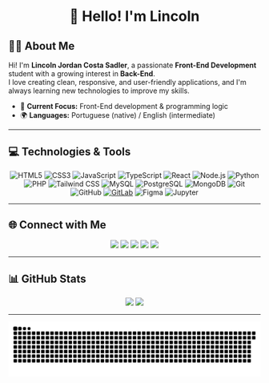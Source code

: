 <h1 align="center">👋 Hello! I'm Lincoln</h1>

## 🧑‍💻 About Me

Hi! I'm **Lincoln Jordan Costa Sadler**, a passionate **Front-End Development** student with a growing interest in **Back-End**.  
I love creating clean, responsive, and user-friendly applications, and I'm always learning new technologies to improve my skills.  

- 🎯 **Current Focus:** Front-End development & programming logic
- 🌍 **Languages:** Portuguese (native) / English (intermediate)

---

## 💻 Technologies & Tools

<p align="center">
  <img src="https://cdn.jsdelivr.net/gh/devicons/devicon/icons/html5/html5-original.svg" height="40" alt="HTML5" />
  <img src="https://cdn.jsdelivr.net/gh/devicons/devicon/icons/css3/css3-original.svg" height="40" alt="CSS3" />
  <img src="https://cdn.jsdelivr.net/gh/devicons/devicon/icons/javascript/javascript-original.svg" height="40" alt="JavaScript" />
  <img src="https://cdn.jsdelivr.net/gh/devicons/devicon/icons/typescript/typescript-original.svg" height="40" alt="TypeScript" />
  <img src="https://cdn.jsdelivr.net/gh/devicons/devicon/icons/react/react-original.svg" height="40" alt="React" />
  <img src="https://cdn.jsdelivr.net/gh/devicons/devicon/icons/nodejs/nodejs-original.svg" height="40" alt="Node.js" />
  <img src="https://cdn.jsdelivr.net/gh/devicons/devicon/icons/python/python-original.svg" height="40" alt="Python" />
  <img src="https://cdn.jsdelivr.net/gh/devicons/devicon/icons/php/php-original.svg" height="40" alt="PHP" />
  <img src="https://cdn.jsdelivr.net/gh/devicons/devicon/icons/tailwindcss/tailwindcss-original.svg" height="40" alt="Tailwind CSS" />
  <img src="https://cdn.jsdelivr.net/gh/devicons/devicon/icons/mysql/mysql-original.svg" height="40" alt="MySQL" />
  <img src="https://cdn.jsdelivr.net/gh/devicons/devicon/icons/postgresql/postgresql-original.svg" height="40" alt="PostgreSQL" />
  <img src="https://cdn.jsdelivr.net/gh/devicons/devicon/icons/mongodb/mongodb-original.svg" height="40" alt="MongoDB" />
  <img src="https://cdn.jsdelivr.net/gh/devicons/devicon/icons/git/git-original.svg" height="40" alt="Git" />
  <img src="https://cdn.jsdelivr.net/gh/devicons/devicon/icons/github/github-original.svg" height="40" alt="GitHub" />
  <a href="https://gitlab.com/lincolnsadler1"><img src="https://cdn.jsdelivr.net/gh/devicons/devicon/icons/gitlab/gitlab-original.svg" height="40" alt="GitLab" /></a>
  <img src="https://cdn.jsdelivr.net/gh/devicons/devicon/icons/figma/figma-original.svg" height="40" alt="Figma" />
  <img src="https://cdn.jsdelivr.net/gh/devicons/devicon/icons/jupyter/jupyter-original.svg" height="40" alt="Jupyter" />
</p>

---

## 🌐 Connect with Me

<p align="center">
  <a href="https://www.linkedin.com/in/lincoln-sadler-499151213/"><img src="https://skillicons.dev/icons?i=linkedin" height="40" /></a>
  <a href="mailto:lincolnjcsadler@gmail.com"><img src="https://skillicons.dev/icons?i=gmail" height="40" /></a>
  <a href="https://stackoverflow.com/users/30866737"><img src="https://skillicons.dev/icons?i=stackoverflow" height="40" /></a>
  <a href="https://discord.com/users/781502159686074379"><img src="https://skillicons.dev/icons?i=discord" height="40" /></a>
  <a href="https://leetcode.com/2fW1uy1CVY/"><img src="https://skillicons.dev/icons?i=leetcode" height="40" /></a>
</p>

---

## 📊 GitHub Stats

<div align="center">
  <img height="160em" src="https://github-readme-stats.vercel.app/api?username=lincolnsadler&show_icons=true&theme=radical&include_all_commits=true&count_private=true" />
  <img height="160em" src="https://github-readme-stats.vercel.app/api/top-langs/?username=lincolnsadler&layout=compact&langs_count=7&theme=radical" />
</div>

---

![snake gif](https://github.com/lincolnsadler/lincolnsadler/blob/output/github-snake-dark.svg)
